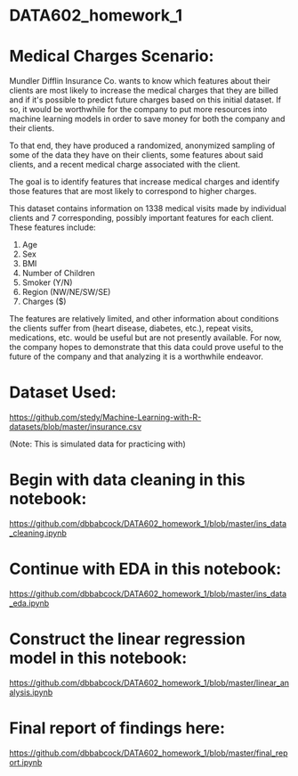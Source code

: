 # DATA602_homework_1

<h1>Medical Charges Scenario:</h1>

Mundler Difflin Insurance Co. wants to know which features about their clients are most likely to increase the medical charges that they are billed and if it's possible to predict future charges based on this initial dataset. If so, it would be worthwhile for the company to put more resources into machine learning models in order to save money for both the company and their clients.

To that end, they have produced a randomized, anonymized sampling of some of the data they have on their clients, some features about said clients, and a recent medical charge associated with the client.

The goal is to identify features that increase medical charges and identify those features that are most likely to correspond to higher charges.

This dataset contains information on 1338 medical visits made by individual clients and 7 corresponding, possibly important features for each client. These features include:

1. Age
2. Sex
3. BMI
4. Number of Children
5. Smoker (Y/N)
6. Region (NW/NE/SW/SE)
7. Charges ($)

The features are relatively limited, and other information about conditions the clients suffer from (heart disease, diabetes, etc.), repeat visits, medications, etc. would be useful but are not presently available. For now, the company hopes to demonstrate that this data could prove useful to the future of the company and that analyzing it is a worthwhile endeavor.

<h1>Dataset Used:</h1>

https://github.com/stedy/Machine-Learning-with-R-datasets/blob/master/insurance.csv

(Note: This is simulated data for practicing with)

<h1>Begin with data cleaning in this notebook:</h1>

https://github.com/dbbabcock/DATA602_homework_1/blob/master/ins_data_cleaning.ipynb

<h1>Continue with EDA in this notebook:</h1>

https://github.com/dbbabcock/DATA602_homework_1/blob/master/ins_data_eda.ipynb

<h1>Construct the linear regression model in this notebook:</h1>

https://github.com/dbbabcock/DATA602_homework_1/blob/master/linear_analysis.ipynb

<h1>Final report of findings here:</h1>

https://github.com/dbbabcock/DATA602_homework_1/blob/master/final_report.ipynb
